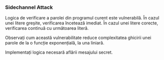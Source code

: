 ### Sidechannel Attack

Logica de verificare a parolei din programul curent este vulnerabilă.
În cazul unei litere greșite, verificarea încetează imediat.
În cazul unei litere corecte, verificarea continuă cu următoarea literă.

Observați cum această vulnerabilitate reduce complexitatea ghicirii unei parole de la o funcție exponențială, la una liniară.

Implementați logica necesară aflării mesajului secret.
